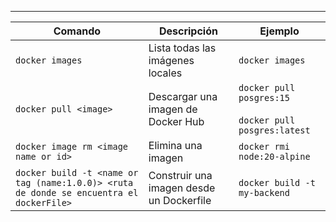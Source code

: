 
---

| Comando                                                                                 | Descripción                              | Ejemplo                                                          |
| --------------------------------------------------------------------------------------- | ---------------------------------------- | ---------------------------------------------------------------- |
| `docker images`                                                                         | Lista todas las imágenes locales         | `docker images`                                                  |
| `docker pull <image>`                                                                   | Descargar una imagen de Docker Hub       | `docker pull posgres:15`<br><br>`docker pull posgres:latest`<br> |
| `docker image rm <image name or id>`                                                    | Elimina una imagen                       | `docker rmi node:20-alpine`                                      |
| `docker build -t <name or tag (name:1.0.0)> <ruta de donde se encuentra el dockerFile>` | Construir una imagen desde un Dockerfile | `docker build -t my-backend `                                    |

